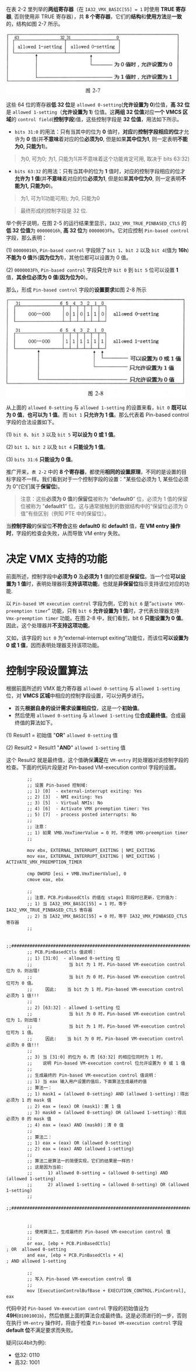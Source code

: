 
在表 2-2 里列举的**两组寄存器**（在 `IA32_VMX_BASIC[55] = 1` 时使用 **TRUE 寄存器**, 否则使用非 TRUE 寄存器），共 **8 个寄存器**，它们的**结构**和**使用方法**是**一致**的，结构如图 2-7 所示。

![2021-03-22-22-06-29.png](./images/2021-03-22-22-06-29.png)

这些 64 位的寄存器**低 32 位**是 `allowed 0-setting`(**允许设置为 0**)位值，**高 32 位**是  `allowed 1-setting`（**允许设置为 1**) 位值。这**两组 32 位值**对应**一个 VMCS 区域**的 `control field`(**控制字段**)值，这些控制字段是 **32 位值**，用法如下所示。

* `bits 31:0` 的用法：只有当其中的位为 **0** 值时，**对应**的**控制字段相应的位**才允许为 **0** 值(并**不意味**着对应的位**必须为0**, 但是如果**其中位为1**, 则一定表明**不能为0, 只能为1**)。

> 为0, 可为0; 为1, 只能为1(并不意味着这个功能肯定可用, 取决于 bits 63:32)

* `bits 63:32` 的用法：只有当其中的位为 **1** 值时，对应的控制字段相应的位才**允许为 1 值**(并**不意味**着对应的位**必须为1**, 但是如果**其中位为0**, 则一定表明**不能为1, 只能为0**)。

> 为1, 可为1(功能可用); 为0, 只能为0

> 最终形成的控制字段是 32 位.

举个例子说明，在图 2-5 的运行结果里显示，`IA32_VMX_TRUE_PINBASED_CTLS` 的**低 32 位值**为 `00000016h`, **高 32 位**为 `0000003Fh`。它对应控制 `Pin-based control` 字段，那么表明：

(1) `00000016h`, `Pin-based control` 字段除了 `bit 1`、`bit 2` 以及 `bit 4`(值为 **16h**)**不能为 0 值**外(**因为位为1**)，其他位都可以设置为 0 值。

(2) `0000003Fh`, `Pin-based control` 字段**只**允许 `bit 0` 到 `bit 5` 位可以设置 **1** 值，**其余位必须为 0 值**(**因为位为0**)。

那么，形成 `Pin-based control` 字段的**设置要求**如图 2-8 所示

![2021-03-22-22-35-08.png](./images/2021-03-22-22-35-08.png)

从上面的 `allowed 0-setting` 与 `allowed 1-setting` 的设置来看，`bit 0` **既可以为 0 值**，**也可以为 1 值**。而 `bit 1` **只允许为 1 值**。那么代表着 Pin-based control 字段的合法设置如下。

(1) `bit 0`、`bit 3` 以及 `bit 5` **可以设为 0 或 1 值**。

(2) `bit 1`、`bit 2` 以及 `bit 4` **只能设为 1 值**。

(3) `bits 31:6` **只能设为 0 值**。

推广开来，`表 2-2` 中的 **8 个寄存器**，都使用**相同的设置原理**，不同的是设置的目标字段不一样。我们看到对于一个控制字段的设置："某些位必须为 1, 某些位必须为 0"(它们属于**保留位**)。

> 注意：这些**必须为 0 值**的**保留位**被称为 “**default0**” 位，必须为 1 值的保留位被称为 "**default1**" 位。这与通常接触到的数据结构中的“保留位必须为 0 值”有些区别（例知 PTE 中的保留位）。

当**控制字段**的保留位**不符合**这些 **default0** 和 **default1** 值，**在 VM entry 操作时**，字段的检查会失败，从而导致 VM entry 失败。

# 决定 VMX 支持的功能

前面所述，控制字段中**必须为 0** 及**必须为 1** 值的位都是**保留位**。当一个位**可以设置为 1 值**时，表明处理器将**支持该项功能**，也就是**非保留位**指示支持该位对应的功能.

以 `Pin-based VM execution control` 字段为例，它的 `bit 6` 是“`activate VMX-preemption timer`” 功能，只有 `bit 6` **允许设置为 1 值**时，才代表处理器支持 `Vmx-preemption timer` 功能。在图 2-8 中，我们看到，bit 6 **只能设置为 0 值**。因此，这个处理器并**不支持这项功能**。

又如，该字段的 `bit 0` 为“external-interrupt exiting”功能位，而该位**可以设置为 0 或 1 值**，因而表明处理器支持该项功能。

# 控制字段设置算法

根据前面所述的 VMX 能力寄存器 `allowed 0-setting` 与 `allowed 1-setting` 位，对 **VMCS 区城**中相应的控制字段设置，可以分两步进行。

* 首先**根据自身的设计需求设置相应位**，这是一个**初始值**。
* 然后使用 `allowed 0-setting` 与 `allowed 1-setting` 位**合成最终值**。合成最终值的算法如下。

(1) Result1 = 初始值 "**OR**" `allowed 0-setting` 值

(2) Result2 = Result1 "**AND**" `allowed 1-setting` 值

这个 Result2 就是最终值，这个值确保**满足**在 `VM-entry` 时处理器对该控制字段的检查。下面的代码片段是对 Pin-based VM-execution control 字段的设置。

```x86asm
        ;;
        ;; 设置 Pin-based 控制域:
        ;; 1) [0]  - external-interrupt exiting: Yes
        ;; 2) [3]  - NMI exiting: Yes
        ;; 3) [5]  - Virtual NMIs: No
        ;; 4) [6]  - Activate VMX preemption timer: Yes
        ;; 5) [7]  - process posted interrupts: No
        ;;
        ;; 注意：
        ;; 1) 如果 VMB.VmxTimerValue = 0 时，不使用 VMX-preemption timer
        ;;
        
        mov ebx, EXTERNAL_INTERRUPT_EXITING | NMI_EXITING
        mov eax, EXTERNAL_INTERRUPT_EXITING | NMI_EXITING | ACTIVATE_VMX_PREEMPTION_TIMER        
        
        cmp DWORD [esi + VMB.VmxTimerValue], 0
        cmove eax, ebx
        
        ;;
        ;; 注意，PCB.PinBasedCtls 的值在 stage1 阶段时已更新，它的值为：
        ;; 1) 当 IA32_VMX_BASIC[55] = 1 时，等于 IA32_VMX_TRUE_PINBASED_CTLS 寄存器
        ;; 2) 当 IA32_VMX_BASIC[55] = 0 时，等于 IA32_VMX_PINBASED_CTLS 寄存器
        ;; 
        
        ;;######################################################################################
        ;; PCB.PinBasedCtls 值说明：
        ;; 1) [31:0]  - allowed 0-setting 位
        ;;              当 bit 为 1 时，Pin-based VM-execution control 位为 0，则出错!
        ;;              当 bit 为 0 时，Pin-based VM-execution control 位可为 0 值。
        ;;     因此:    当 bit 为 1 时，Pin-based VM-execution control 必须为 1 值!!!    
        ;;              
        ;; 2) [63:32] - allowed 1-setting 位
        ;;              当 bit 为 0 时，Pin-based VM-execution control 位为 1，则出错！
        ;;              当 bit 为 1 时，Pin-based VM-execution control 位可为 1 值。
        ;;     因此:    当 bit 为 0 时，Pin-based VM-execution control 必须为 0 值!!!
        ;;
        ;; 3) 当 [31:0] 的位为 0，而 [63:32] 的相应位同时为 1 时，
        ;;    说明 Pin-based VM-execution control 位允许设置为 0 或 1 值
        ;;
        ;; 生成最终的 Pin-based VM-execution control 值说明：
        ;; 1) 当 eax 输入用户设置的值后，下面算法生成最终的值
        ;; 算法一：
        ;; 1) mask1 = (allowed 0-setting) AND (allowed 1-setting)：得出必须为 1 的 mask 值
        ;; 2) eax = (eax) OR (mask1)：置 1 值
        ;; 3) mask0 = (allowed 0-setting) OR (allowed 1-setting)：得出必须为 0 的 mask 值
        ;; 4) eax = (eax) AND (mask0)：清 0 值
        ;; 
        ;; 算法二：
        ;; 1) eax = (eax) OR (allowed 0-setting)
        ;; 2) eax = (eax) AND (allowed 1-setting)
        ;;
        ;; 算法二是算法一的简便实现，它们的结果是一样的！
        ;; 这是因为当前:
        ;;      1) allowed 0-setting = (allowed 0-setting) AND (allowed 1-setting)
        ;;      2) allowed 1-setting = (allowed 0-setting) OR (allowed 1-setting)
        ;;
        ;;######################################################################################
        
                       
        ;;
        ;; 使用算法二，生成最终的 Pin-based VM-execution control 值
        ;;
        or eax, [ebp + PCB.PinBasedCtls]                                ; OR  allowed 0-setting
        and eax, [ebp + PCB.PinBasedCtls + 4]                           ; AND allowed 1-setting

        ;;
        ;; 写入 Pin-based VM-execution control 值
        ;;        
        mov [ExecutionControlBufBase + EXECUTION_CONTROL.PinControl], eax
```

代码中对 `Pin-based Vm-execution control` 字段的初始值设为 **49H**(`01001001b`)，然后依据上面的算法合成最终值。这是必须进行的一步，否则在执行 `VM-entry` 操作时，将由于检查 `Pin-based VM-execution control` 字段 **default 位**不满足要求而失败。


疑问(以4bit为例):

* 低32: 0110
* 高32: 1001
